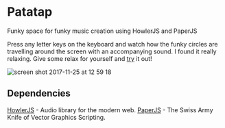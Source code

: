 # Patatap
Funky space for funky music creation using HowlerJS and PaperJS

Press any letter keys on the keyboard and watch how the funky circles are travelling around the screen with an accompanying sound.
I found it really relaxing. Give some relax for yourself and [try](https://javpet.github.io/Patatap/) it out!

![screen shot 2017-11-25 at 12 59 18](https://user-images.githubusercontent.com/9334646/33230305-060cc39c-d1e1-11e7-81f9-9cf272d6d906.png)

## Dependencies
[HowlerJS](https://howlerjs.com/) - Audio library for the modern web.
[PaperJS](http://paperjs.org/) -  The Swiss Army Knife of Vector Graphics Scripting.
